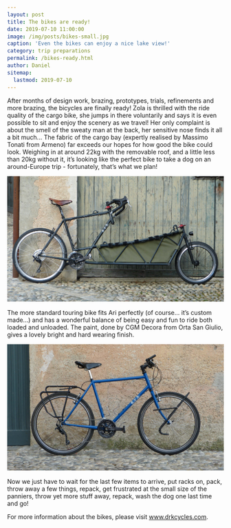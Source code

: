 ```yaml
---
layout: post
title: The bikes are ready!
date: 2019-07-10 11:00:00
image: /img/posts/bikes-small.jpg
caption: 'Even the bikes can enjoy a nice lake view!' 
category: trip preparations
permalink: /bikes-ready.html
author: Daniel
sitemap:
  lastmod: 2019-07-10
---
```


After months of design work, brazing, prototypes, trials, refinements and more brazing, the bicycles are finally ready! Zola is thrilled with the ride quality of the cargo bike, she jumps in there voluntarily and says it is even possible to sit and enjoy the scenery as we travel! Her only complaint is about the smell of the sweaty man at the back, her sensitive nose finds it all a bit much... The fabric of the cargo bay (expertly realised by Massimo Tonati from Armeno) far exceeds our hopes for how good the bike could look. Weighing in at around 22kg with the removable roof, and a little less than 20kg without it, it’s looking like the perfect bike to take a dog on an around-Europe trip - fortunately, that’s what we plan!

<img class="img-responsive" src=" /img/posts/cargo1-small.jpg" alt="cargo bike">

The more standard touring bike fits Ari perfectly (of course... it’s custom made...) and has a wonderful balance of being easy and fun to ride both loaded and unloaded. The paint, done by CGM Decora from Orta San Giulio, gives a lovely bright and hard wearing finish. 

<img class="img-responsive" src=" /img/posts/tourer-small.jpg" alt="touring bicycle">

Now we just have to wait for the last few items to arrive, put racks on, pack, throw away a few things, repack, get frustrated at the small size of the panniers, throw yet more stuff away, repack, wash the dog one last time and go! 

For more information about the bikes, please visit <a class="special" href="https://drkcycles.com">www.drkcycles.com</a>.